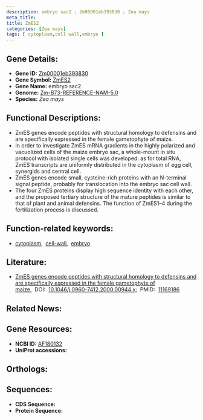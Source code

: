```yaml
---
description: embryo sac2 ; Zm00001eb393830 ; Zea mays
meta_title:
title: ZmES2
categories: [Zea mays]
tags: [ cytoplasm,cell wall,embryo ]
---
```


## Gene Details:
- **Gene ID:** [Zm00001eb393830]()
- **Gene Symbol:** <u>ZmES2</u>
- **Gene Name:** embryo sac2
- **Genome:** [Zm-B73-REFERENCE-NAM-5.0]()
- **Species:** *Zea mays*

## Functional Descriptions:
   - ZmES genes encode peptides with structural homology to defensins and are specifically expressed in the female gametophyte of maize.
   - In order to investigate ZmES mRNA gradients in the highly polarized and vacuolized cells of the maize embryo sac, a whole-mount in situ protocol with isolated single cells was developed: as for total RNA, ZmES transcripts are uniformly distributed in the cytoplasm of egg cell, synergids and central cell.
   - ZmES genes encode small, cysteine-rich proteins with an N-terminal signal peptide, probably for translocation into the embryo sac cell wall.
   - The four ZmES proteins display high sequence identity with each other, and the proposed tertiary structure of the mature peptides is similar to that of plant and animal defensins. The function of ZmES1–4 during the fertilization process is discussed.

## Function-related keywords:
   - [cytoplasm](/tags/cytoplasm/),&nbsp;&nbsp;[cell-wall](/tags/cell-wall/),&nbsp;&nbsp;[embryo](/tags/embryo/)

## Literature:
   - [ZmES genes encode peptides with structural homology to defensins and are specifically expressed in the female gametophyte of maize.](https://doi.org/10.1046/j.0960-7412.2000.00944.x)&nbsp;&nbsp;DOI:&nbsp;&nbsp;[10.1046/j.0960-7412.2000.00944.x](https://doi.org/10.1046/j.0960-7412.2000.00944.x);&nbsp;&nbsp;PMID:&nbsp;&nbsp;[11169186](https://pubmed.ncbi.nlm.nih.gov/11169186/)

## Related News:

## Gene Resources:
- **NCBI ID:**  [AF180132](https://www.ncbi.nlm.nih.gov/gene/?term=AF180132)
- **UniProt accessions:**  [](https://www.uniprot.org/uniprotkb//entry)

## Orthologs:

## Sequences:
- **CDS Sequence:**
- **Protein Sequence:**
